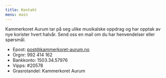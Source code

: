 ```yaml
---
title: Kontakt
menu: main
---
```

Kammerkoret Aurum tar på seg ulike musikalske oppdrag og har opptak av nye korister hvert halvår. Send oss en mail om du har henvendelser eller spørsmål.

* Epost: [post@kammerkoret-aurum.no](mailto:post@kammerkoret-aurum.no)
* Orgnr: 992 414 162
* Bankkonto: 1503.34.57976
* Vipps: #20578
* Grasrotandel: Kammerkoret Aurum

